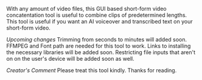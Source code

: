 With any amount of video files, this GUI based short-form video concatentation tool is useful to combine clips of predetermined lengths. 
This tool is useful if you want an AI voiceover and transcribed text on your short-form video. 

*Upcoming changes*
Trimming from seconds to minutes will added soon. 
FFMPEG and Font path are needed for this tool to work. Links to installing the necessary libraries will be added soon. 
Restricting file inputs that aren't on on the user's device will be added soon as well. 

*Creator's Comment*
Please treat this tool kindly.
Thanks for reading.
